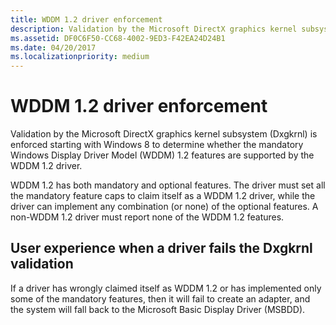 ```yaml
---
title: WDDM 1.2 driver enforcement
description: Validation by the Microsoft DirectX graphics kernel subsystem (Dxgkrnl) is enforced starting with Windows 8 to determine whether the mandatory Windows Display Driver Model (WDDM) 1.2 features are supported by the WDDM 1.2 driver.
ms.assetid: DF0C6F50-CC68-4002-9ED3-F42EA24D24B1
ms.date: 04/20/2017
ms.localizationpriority: medium
---
```


# WDDM 1.2 driver enforcement


Validation by the Microsoft DirectX graphics kernel subsystem (Dxgkrnl) is enforced starting with Windows 8 to determine whether the mandatory Windows Display Driver Model (WDDM) 1.2 features are supported by the WDDM 1.2 driver.

WDDM 1.2 has both mandatory and optional features. The driver must set all the mandatory feature caps to claim itself as a WDDM 1.2 driver, while the driver can implement any combination (or none) of the optional features. A non-WDDM 1.2 driver must report none of the WDDM 1.2 features.

## <span id="User_experience_when_a_driver_fails_the_Dxgkrnl_validation"></span><span id="user_experience_when_a_driver_fails_the_dxgkrnl_validation"></span><span id="USER_EXPERIENCE_WHEN_A_DRIVER_FAILS_THE_DXGKRNL_VALIDATION"></span>User experience when a driver fails the Dxgkrnl validation


If a driver has wrongly claimed itself as WDDM 1.2 or has implemented only some of the mandatory features, then it will fail to create an adapter, and the system will fall back to the Microsoft Basic Display Driver (MSBDD).

 

 





